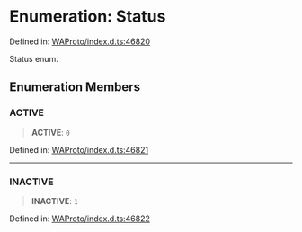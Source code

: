 # Enumeration: Status

Defined in: [WAProto/index.d.ts:46820](https://github.com/Fokusdotid/bail/blob/3bcafd64e13ba51a595ace0ee7bd2c9c52ab1814/WAProto/index.d.ts#L46820)

Status enum.

## Enumeration Members

### ACTIVE

> **ACTIVE**: `0`

Defined in: [WAProto/index.d.ts:46821](https://github.com/Fokusdotid/bail/blob/3bcafd64e13ba51a595ace0ee7bd2c9c52ab1814/WAProto/index.d.ts#L46821)

***

### INACTIVE

> **INACTIVE**: `1`

Defined in: [WAProto/index.d.ts:46822](https://github.com/Fokusdotid/bail/blob/3bcafd64e13ba51a595ace0ee7bd2c9c52ab1814/WAProto/index.d.ts#L46822)
